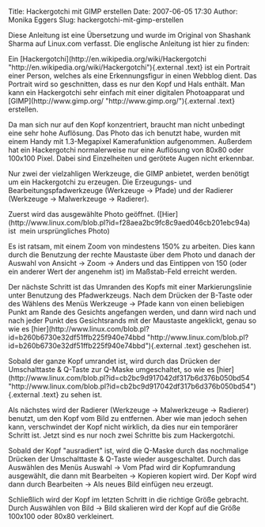 Title: Hackergotchi mit GIMP erstellen
Date: 2007-06-05 17:30
Author: Monika Eggers
Slug: hackergotchi-mit-gimp-erstellen

Diese Anleitung ist eine Übersetzung und wurde im Original von Shashank
Sharma auf Linux.com verfasst. Die englische Anleitung ist hier zu
finden:

</p>
<http://applications.linux.com/article.pl?sid=07/03/29/129230&tid=49&tid=39>

</p>
Ein
[Hackergotchi](http://en.wikipedia.org/wiki/Hackergotchi "http://en.wikipedia.org/wiki/Hackergotchi"){.external
.text} ist ein Portrait einer Person, welches als eine Erkennungsfigur
in einen Webblog dient. Das Portrait wird so geschnitten, dass es nur
den Kopf und Hals enthält. Man kann ein Hackergotchi sehr einfach mit
einer digitalen Photoapparat und
[GIMP](http://www.gimp.org/ "http://www.gimp.org/"){.external .text}
erstellen.

</p>
Da man sich nur auf den Kopf konzentriert, braucht man nicht unbedingt
eine sehr hohe Auflösung. Das Photo das ich benutzt habe, wurden mit
einem Handy mit 1.3-Megapixel Kamerafunktion aufgenommen. Außerdem hat
ein Hackergotchi normalerweise nur eine Auflösung von 80x80 oder 100x100
Pixel. Dabei sind Einzelheiten und gerötete Augen nicht erkennbar.

</p>
Nur zwei der vielzahligen Werkzeuge, die GIMP anbietet, werden benötigt
um ein Hackergotchi zu erzeugen. Die Erzeugungs- und
Bearbeitungspfadwerkzeuge (Werkzeuge -&gt; Pfade) und der Radierer
(Werkzeuge -&gt; Malwerkzeuge -&gt; Radierer).

</p>
Zuerst wird das ausgewählte Photo geöffnet.
([Hier](http://www.linux.com/blob.pl?id=f28aea2bc9fc8c9aed046cb201ebc94a)
ist  mein ursprüngliches Photo)

</p>
Es ist ratsam, mit einem Zoom von mindestens 150% zu arbeiten. Dies kann
durch die Benutzung der rechte Maustaste über dem Photo und danach der
Auswahl von Ansicht -&gt; Zoom -&gt; Anders und das Eintippen von 150
(oder ein anderer Wert der angenehm ist) im Maßstab-Feld erreicht
werden.

</p>
Der nächste Schritt ist das Umranden des Kopfs mit einer
Markierungslinie unter Benutzung des Pfadwerkzeugs. Nach dem Drücken der
B-Taste oder des Wählens des Menüs Werkzeuge -&gt; Pfade kann von einen
beliebigen Punkt am Rande des Gesichts angefangen werden, und dann wird
nach und nach jeder Punkt des Gesichtsrands mit der Maustaste
angeklickt, genau so wie es
[hier](http://www.linux.com/blob.pl?id=b260b6730e32df51ffb225f940e74bbd "http://www.linux.com/blob.pl?id=b260b6730e32df51ffb225f940e74bbd"){.external
.text} geschehen ist.

</p>
Sobald der ganze Kopf umrandet ist, wird durch das Drücken der
Umschalttaste & Q-Taste zur Q-Maske umgeschaltet, so wie es
[hier](http://www.linux.com/blob.pl?id=cb2bc9d917042df317b6d376b050bd54 "http://www.linux.com/blob.pl?id=cb2bc9d917042df317b6d376b050bd54"){.external
.text} zu sehen ist.

</p>
Als nächstes wird der Radierer (Werkzeuge -&gt; Malwerkzeuge -&gt;
Radierer) benutzt, um den Kopf vom Bild zu entfernen. Aber wie man
jedoch sehen kann, verschwindet der Kopf nicht wirklich, da dies nur ein
temporärer Schritt ist. Jetzt sind es nur noch zwei Schritte bis zum
Hackergotchi.

</p>
Sobald der Kopf "ausradiert" ist, wird die Q-Maske durch das nochmalige
Drücken der Umschalttaste & Q-Taste wieder ausgeschaltet. Durch das
Auswählen des Menüs Auswahl -&gt; Vom Pfad wird dir Kopfumrandung
ausgewählt, die dann mit Bearbeiten -&gt; Kopieren kopiert wird. Der
Kopf wird dann durch Bearbeiten -&gt; Als neues Bild einfügen neu
erzeugt.

</p>
Schließlich wird der Kopf im letzten Schritt in die richtige Größe
gebracht. Durch Auswählen von Bild -&gt; Bild skalieren wird der Kopf
auf die Größe 100x100 oder 80x80 verkleinert.

</p>

